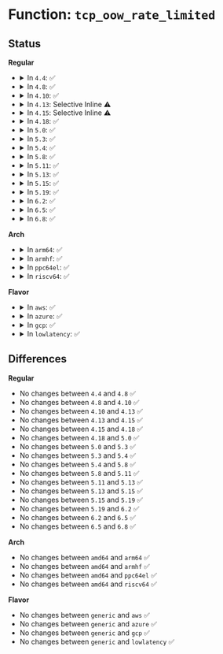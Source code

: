# Function: <code>tcp_oow_rate_limited</code>

## Status
<b>Regular</b>
<ul>
<li>
<details>
<summary>In <code>4.4</code>: ✅</summary>

```c
bool tcp_oow_rate_limited(struct net *net, const struct sk_buff *skb, int mib_idx, u32 *last_oow_ack_time);
```

**Collision:** Unique Global

**Inline:** No

**Transformation:** False

**Instances:**

```
In net/ipv4/tcp_input.c (ffffffff81771f10)
Location: net/ipv4/tcp_input.c:3400
Inline: False
Direct callers:
  - net/ipv4/tcp_input.c:tcp_validate_incoming
  - net/ipv4/tcp_input.c:tcp_validate_incoming
  - net/ipv4/tcp_minisocks.c:tcp_timewait_state_process
  - net/ipv4/tcp_minisocks.c:tcp_timewait_state_process
  - net/ipv4/tcp_minisocks.c:tcp_check_req
```
**Symbols:**

```
ffffffff81771f10-ffffffff81771f76: tcp_oow_rate_limited (STB_GLOBAL)
```
</details>
</li>
<li>
<details>
<summary>In <code>4.8</code>: ✅</summary>

```c
bool tcp_oow_rate_limited(struct net *net, const struct sk_buff *skb, int mib_idx, u32 *last_oow_ack_time);
```

**Collision:** Unique Global

**Inline:** No

**Transformation:** False

**Instances:**

```
In net/ipv4/tcp_input.c (ffffffff817de760)
Location: net/ipv4/tcp_input.c:3450
Inline: False
Direct callers:
  - net/ipv4/tcp_input.c:tcp_validate_incoming
  - net/ipv4/tcp_input.c:tcp_validate_incoming
  - net/ipv4/tcp_minisocks.c:tcp_check_req
  - net/ipv4/tcp_minisocks.c:tcp_check_req
  - net/ipv4/tcp_minisocks.c:tcp_check_req
  - net/ipv4/tcp_minisocks.c:tcp_timewait_state_process
  - net/ipv4/tcp_minisocks.c:tcp_timewait_state_process
```
**Symbols:**

```
ffffffff817de760-ffffffff817de7c6: tcp_oow_rate_limited (STB_GLOBAL)
```
</details>
</li>
<li>
<details>
<summary>In <code>4.10</code>: ✅</summary>

```c
bool tcp_oow_rate_limited(struct net *net, const struct sk_buff *skb, int mib_idx, u32 *last_oow_ack_time);
```

**Collision:** Unique Global

**Inline:** No

**Transformation:** False

**Instances:**

```
In net/ipv4/tcp_input.c (ffffffff8180eb40)
Location: net/ipv4/tcp_input.c:3456
Inline: False
Direct callers:
  - net/ipv4/tcp_input.c:tcp_validate_incoming
  - net/ipv4/tcp_input.c:tcp_validate_incoming
  - net/ipv4/tcp_minisocks.c:tcp_check_req
  - net/ipv4/tcp_minisocks.c:tcp_check_req
  - net/ipv4/tcp_minisocks.c:tcp_check_req
  - net/ipv4/tcp_minisocks.c:tcp_timewait_state_process
  - net/ipv4/tcp_minisocks.c:tcp_timewait_state_process
```
**Symbols:**

```
ffffffff8180eb40-ffffffff8180eba6: tcp_oow_rate_limited (STB_GLOBAL)
```
</details>
</li>
<li>
<details>
<summary>In <code>4.13</code>: Selective Inline ⚠️</summary>

```c
bool tcp_oow_rate_limited(struct net *net, const struct sk_buff *skb, int mib_idx, u32 *last_oow_ack_time);
```

**Collision:** Unique Global

**Inline:** Selective

**Transformation:** False

**Instances:**

```
In net/ipv4/tcp_input.c (ffffffff8182ea20)
Location: net/ipv4/tcp_input.c:3419
Inline: True
Direct callers:
  - net/ipv4/tcp_input.c:tcp_validate_incoming
  - net/ipv4/tcp_input.c:tcp_validate_incoming
  - net/ipv4/tcp_minisocks.c:tcp_check_req
  - net/ipv4/tcp_minisocks.c:tcp_check_req
  - net/ipv4/tcp_minisocks.c:tcp_check_req
  - net/ipv4/tcp_minisocks.c:tcp_timewait_state_process
  - net/ipv4/tcp_minisocks.c:tcp_timewait_state_process
```
**Symbols:**

```
ffffffff8182ea20-ffffffff8182ea86: tcp_oow_rate_limited (STB_GLOBAL)
```
</details>
</li>
<li>
<details>
<summary>In <code>4.15</code>: Selective Inline ⚠️</summary>

```c
bool tcp_oow_rate_limited(struct net *net, const struct sk_buff *skb, int mib_idx, u32 *last_oow_ack_time);
```

**Collision:** Unique Global

**Inline:** Selective

**Transformation:** False

**Instances:**

```
In net/ipv4/tcp_input.c (ffffffff818ad9f0)
Location: net/ipv4/tcp_input.c:3364
Inline: True
Direct callers:
  - net/ipv4/tcp_input.c:tcp_validate_incoming
  - net/ipv4/tcp_input.c:tcp_validate_incoming
  - net/ipv4/tcp_minisocks.c:tcp_check_req
  - net/ipv4/tcp_minisocks.c:tcp_check_req
  - net/ipv4/tcp_minisocks.c:tcp_check_req
  - net/ipv4/tcp_minisocks.c:tcp_timewait_state_process
  - net/ipv4/tcp_minisocks.c:tcp_timewait_state_process
```
**Symbols:**

```
ffffffff818ad9f0-ffffffff818ada57: tcp_oow_rate_limited (STB_GLOBAL)
```
</details>
</li>
<li>
<details>
<summary>In <code>4.18</code>: ✅</summary>

```c
bool tcp_oow_rate_limited(struct net *net, const struct sk_buff *skb, int mib_idx, u32 *last_oow_ack_time);
```

**Collision:** Unique Global

**Inline:** No

**Transformation:** False

**Instances:**

```
In net/ipv4/tcp_input.c (ffffffff81903030)
Location: net/ipv4/tcp_input.c:3422
Inline: False
Direct callers:
  - net/ipv4/tcp_input.c:tcp_validate_incoming
  - net/ipv4/tcp_input.c:tcp_validate_incoming
  - net/ipv4/tcp_minisocks.c:tcp_check_req
  - net/ipv4/tcp_minisocks.c:tcp_check_req
  - net/ipv4/tcp_minisocks.c:tcp_check_req
  - net/ipv4/tcp_minisocks.c:tcp_timewait_state_process
  - net/ipv4/tcp_minisocks.c:tcp_timewait_state_process
```
**Symbols:**

```
ffffffff81903030-ffffffff81903096: tcp_oow_rate_limited (STB_GLOBAL)
```
</details>
</li>
<li>
<details>
<summary>In <code>5.0</code>: ✅</summary>

```c
bool tcp_oow_rate_limited(struct net *net, const struct sk_buff *skb, int mib_idx, u32 *last_oow_ack_time);
```

**Collision:** Unique Global

**Inline:** No

**Transformation:** False

**Instances:**

```
In net/ipv4/tcp_input.c (ffffffff81931180)
Location: net/ipv4/tcp_input.c:3415
Inline: False
Direct callers:
  - net/ipv4/tcp_input.c:tcp_validate_incoming
  - net/ipv4/tcp_input.c:tcp_validate_incoming
  - net/ipv4/tcp_minisocks.c:tcp_check_req
  - net/ipv4/tcp_minisocks.c:tcp_check_req
  - net/ipv4/tcp_minisocks.c:tcp_check_req
  - net/ipv4/tcp_minisocks.c:tcp_timewait_state_process
  - net/ipv4/tcp_minisocks.c:tcp_timewait_state_process
```
**Symbols:**

```
ffffffff81931180-ffffffff819311e6: tcp_oow_rate_limited (STB_GLOBAL)
```
</details>
</li>
<li>
<details>
<summary>In <code>5.3</code>: ✅</summary>

```c
bool tcp_oow_rate_limited(struct net *net, const struct sk_buff *skb, int mib_idx, u32 *last_oow_ack_time);
```

**Collision:** Unique Global

**Inline:** No

**Transformation:** False

**Instances:**

```
In net/ipv4/tcp_input.c (ffffffff81994870)
Location: net/ipv4/tcp_input.c:3435
Inline: False
Direct callers:
  - net/ipv4/tcp_input.c:tcp_validate_incoming
  - net/ipv4/tcp_input.c:tcp_validate_incoming
  - net/ipv4/tcp_minisocks.c:tcp_check_req
  - net/ipv4/tcp_minisocks.c:tcp_check_req
  - net/ipv4/tcp_minisocks.c:tcp_check_req
  - net/ipv4/tcp_minisocks.c:tcp_timewait_state_process
  - net/ipv4/tcp_minisocks.c:tcp_timewait_state_process
```
**Symbols:**

```
ffffffff81994870-ffffffff819948d6: tcp_oow_rate_limited (STB_GLOBAL)
```
</details>
</li>
<li>
<details>
<summary>In <code>5.4</code>: ✅</summary>

```c
bool tcp_oow_rate_limited(struct net *net, const struct sk_buff *skb, int mib_idx, u32 *last_oow_ack_time);
```

**Collision:** Unique Global

**Inline:** No

**Transformation:** False

**Instances:**

```
In net/ipv4/tcp_input.c (ffffffff819cb3c0)
Location: net/ipv4/tcp_input.c:3442
Inline: False
Direct callers:
  - net/ipv4/tcp_input.c:tcp_validate_incoming
  - net/ipv4/tcp_input.c:tcp_validate_incoming
  - net/ipv4/tcp_minisocks.c:tcp_check_req
  - net/ipv4/tcp_minisocks.c:tcp_check_req
  - net/ipv4/tcp_minisocks.c:tcp_check_req
  - net/ipv4/tcp_minisocks.c:tcp_timewait_state_process
  - net/ipv4/tcp_minisocks.c:tcp_timewait_state_process
```
**Symbols:**

```
ffffffff819cb3c0-ffffffff819cb426: tcp_oow_rate_limited (STB_GLOBAL)
```
</details>
</li>
<li>
<details>
<summary>In <code>5.8</code>: ✅</summary>

```c
bool tcp_oow_rate_limited(struct net *net, const struct sk_buff *skb, int mib_idx, u32 *last_oow_ack_time);
```

**Collision:** Unique Global

**Inline:** No

**Transformation:** False

**Instances:**

```
In net/ipv4/tcp_input.c (ffffffff81ab8390)
Location: net/ipv4/tcp_input.c:3426
Inline: False
Direct callers:
  - net/ipv4/tcp_input.c:tcp_validate_incoming
  - net/ipv4/tcp_input.c:tcp_validate_incoming
  - net/ipv4/tcp_minisocks.c:tcp_check_req
  - net/ipv4/tcp_minisocks.c:tcp_check_req
  - net/ipv4/tcp_minisocks.c:tcp_check_req
  - net/ipv4/tcp_minisocks.c:tcp_timewait_state_process
  - net/ipv4/tcp_minisocks.c:tcp_timewait_state_process
```
**Symbols:**

```
ffffffff81ab8390-ffffffff81ab83f6: tcp_oow_rate_limited (STB_GLOBAL)
```
</details>
</li>
<li>
<details>
<summary>In <code>5.11</code>: ✅</summary>

```c
bool tcp_oow_rate_limited(struct net *net, const struct sk_buff *skb, int mib_idx, u32 *last_oow_ack_time);
```

**Collision:** Unique Global

**Inline:** No

**Transformation:** False

**Instances:**

```
In net/ipv4/tcp_input.c (ffffffff81ac3580)
Location: net/ipv4/tcp_input.c:3546
Inline: False
Direct callers:
  - net/ipv4/tcp_input.c:tcp_validate_incoming
  - net/ipv4/tcp_input.c:tcp_validate_incoming
  - net/ipv4/tcp_minisocks.c:tcp_check_req
  - net/ipv4/tcp_minisocks.c:tcp_check_req
  - net/ipv4/tcp_minisocks.c:tcp_check_req
  - net/ipv4/tcp_minisocks.c:tcp_timewait_state_process
  - net/ipv4/tcp_minisocks.c:tcp_timewait_state_process
```
**Symbols:**

```
ffffffff81ac3580-ffffffff81ac35e6: tcp_oow_rate_limited (STB_GLOBAL)
```
</details>
</li>
<li>
<details>
<summary>In <code>5.13</code>: ✅</summary>

```c
bool tcp_oow_rate_limited(struct net *net, const struct sk_buff *skb, int mib_idx, u32 *last_oow_ack_time);
```

**Collision:** Unique Global

**Inline:** No

**Transformation:** False

**Instances:**

```
In net/ipv4/tcp_input.c (ffffffff81aae6b0)
Location: net/ipv4/tcp_input.c:3553
Inline: False
Direct callers:
  - net/ipv4/tcp_input.c:tcp_validate_incoming
  - net/ipv4/tcp_input.c:tcp_validate_incoming
  - net/ipv4/tcp_minisocks.c:tcp_check_req
  - net/ipv4/tcp_minisocks.c:tcp_check_req
  - net/ipv4/tcp_minisocks.c:tcp_check_req
  - net/ipv4/tcp_minisocks.c:tcp_timewait_state_process
  - net/ipv4/tcp_minisocks.c:tcp_timewait_state_process
```
**Symbols:**

```
ffffffff81aae6b0-ffffffff81aae716: tcp_oow_rate_limited (STB_GLOBAL)
```
</details>
</li>
<li>
<details>
<summary>In <code>5.15</code>: ✅</summary>

```c
bool tcp_oow_rate_limited(struct net *net, const struct sk_buff *skb, int mib_idx, u32 *last_oow_ack_time);
```

**Collision:** Unique Global

**Inline:** No

**Transformation:** False

**Instances:**

```
In net/ipv4/tcp_input.c (ffffffff81b6b390)
Location: net/ipv4/tcp_input.c:3587
Inline: False
Direct callers:
  - net/ipv4/tcp_input.c:tcp_validate_incoming
  - net/ipv4/tcp_input.c:tcp_validate_incoming
  - net/ipv4/tcp_minisocks.c:tcp_check_req
  - net/ipv4/tcp_minisocks.c:tcp_check_req
  - net/ipv4/tcp_minisocks.c:tcp_check_req
  - net/ipv4/tcp_minisocks.c:tcp_timewait_state_process
  - net/ipv4/tcp_minisocks.c:tcp_timewait_state_process
```
**Symbols:**

```
ffffffff81b6b390-ffffffff81b6b3f6: tcp_oow_rate_limited (STB_GLOBAL)
```
</details>
</li>
<li>
<details>
<summary>In <code>5.19</code>: ✅</summary>

```c
bool tcp_oow_rate_limited(struct net *net, const struct sk_buff *skb, int mib_idx, u32 *last_oow_ack_time);
```

**Collision:** Unique Global

**Inline:** No

**Transformation:** False

**Instances:**

```
In net/ipv4/tcp_input.c (ffffffff81cfa4b0)
Location: net/ipv4/tcp_input.c:3604
Inline: False
Direct callers:
  - net/ipv4/tcp_input.c:tcp_validate_incoming
  - net/ipv4/tcp_input.c:tcp_validate_incoming
  - net/ipv4/tcp_minisocks.c:tcp_check_req
  - net/ipv4/tcp_minisocks.c:tcp_check_req
  - net/ipv4/tcp_minisocks.c:tcp_check_req
  - net/ipv4/tcp_minisocks.c:tcp_timewait_state_process
  - net/ipv4/tcp_minisocks.c:tcp_timewait_state_process
```
**Symbols:**

```
ffffffff81cfa4b0-ffffffff81cfa52c: tcp_oow_rate_limited (STB_GLOBAL)
```
</details>
</li>
<li>
<details>
<summary>In <code>6.2</code>: ✅</summary>

```c
bool tcp_oow_rate_limited(struct net *net, const struct sk_buff *skb, int mib_idx, u32 *last_oow_ack_time);
```

**Collision:** Unique Global

**Inline:** No

**Transformation:** False

**Instances:**

```
In net/ipv4/tcp_input.c (ffffffff81ebefd0)
Location: net/ipv4/tcp_input.c:3615
Inline: False
Direct callers:
  - net/ipv4/tcp_input.c:tcp_validate_incoming
  - net/ipv4/tcp_input.c:tcp_validate_incoming
  - net/ipv4/tcp_minisocks.c:tcp_check_req
  - net/ipv4/tcp_minisocks.c:tcp_check_req
  - net/ipv4/tcp_minisocks.c:tcp_check_req
  - net/ipv4/tcp_minisocks.c:tcp_timewait_state_process
  - net/ipv4/tcp_minisocks.c:tcp_timewait_state_process
```
**Symbols:**

```
ffffffff81ebefd0-ffffffff81ebf04c: tcp_oow_rate_limited (STB_GLOBAL)
```
</details>
</li>
<li>
<details>
<summary>In <code>6.5</code>: ✅</summary>

```c
bool tcp_oow_rate_limited(struct net *net, const struct sk_buff *skb, int mib_idx, u32 *last_oow_ack_time);
```

**Collision:** Unique Global

**Inline:** No

**Transformation:** False

**Instances:**

```
In net/ipv4/tcp_input.c (ffffffff81f1d460)
Location: net/ipv4/tcp_input.c:3620
Inline: False
Direct callers:
  - net/ipv4/tcp_input.c:tcp_validate_incoming
  - net/ipv4/tcp_input.c:tcp_validate_incoming
  - net/ipv4/tcp_minisocks.c:tcp_check_req
  - net/ipv4/tcp_minisocks.c:tcp_check_req
  - net/ipv4/tcp_minisocks.c:tcp_check_req
  - net/ipv4/tcp_minisocks.c:tcp_timewait_state_process
  - net/ipv4/tcp_minisocks.c:tcp_timewait_state_process
```
**Symbols:**

```
ffffffff81f1d460-ffffffff81f1d503: tcp_oow_rate_limited (STB_GLOBAL)
```
</details>
</li>
<li>
<details>
<summary>In <code>6.8</code>: ✅</summary>

```c
bool tcp_oow_rate_limited(struct net *net, const struct sk_buff *skb, int mib_idx, u32 *last_oow_ack_time);
```

**Collision:** Unique Global

**Inline:** No

**Transformation:** False

**Instances:**

```
In net/ipv4/tcp_input.c (ffffffff81fe1b10)
Location: net/ipv4/tcp_input.c:3694
Inline: False
Direct callers:
  - net/ipv4/tcp_input.c:tcp_validate_incoming
  - net/ipv4/tcp_input.c:tcp_validate_incoming
  - net/ipv4/tcp_minisocks.c:tcp_check_req
  - net/ipv4/tcp_minisocks.c:tcp_check_req
  - net/ipv4/tcp_minisocks.c:tcp_check_req
  - net/ipv4/tcp_minisocks.c:tcp_timewait_state_process
  - net/ipv4/tcp_minisocks.c:tcp_timewait_state_process
```
**Symbols:**

```
ffffffff81fe1b10-ffffffff81fe1bb6: tcp_oow_rate_limited (STB_GLOBAL)
```
</details>
</li>
</ul>
<b>Arch</b>
<ul>
<li>
<details>
<summary>In <code>arm64</code>: ✅</summary>

```c
bool tcp_oow_rate_limited(struct net *net, const struct sk_buff *skb, int mib_idx, u32 *last_oow_ack_time);
```

**Collision:** Unique Global

**Inline:** No

**Transformation:** False

**Instances:**

```
In net/ipv4/tcp_input.c (ffff800010c7df28)
Location: net/ipv4/tcp_input.c:3442
Inline: False
Direct callers:
  - net/ipv4/tcp_input.c:tcp_validate_incoming
  - net/ipv4/tcp_input.c:tcp_validate_incoming
  - net/ipv4/tcp_minisocks.c:tcp_check_req
  - net/ipv4/tcp_minisocks.c:tcp_check_req
  - net/ipv4/tcp_minisocks.c:tcp_check_req
  - net/ipv4/tcp_minisocks.c:tcp_timewait_state_process
  - net/ipv4/tcp_minisocks.c:tcp_timewait_state_process
```
**Symbols:**

```
ffff800010c7df28-ffff800010c7dfdc: tcp_oow_rate_limited (STB_GLOBAL)
```
</details>
</li>
<li>
<details>
<summary>In <code>armhf</code>: ✅</summary>

```c
bool tcp_oow_rate_limited(struct net *net, const struct sk_buff *skb, int mib_idx, u32 *last_oow_ack_time);
```

**Collision:** Unique Global

**Inline:** No

**Transformation:** False

**Instances:**

```
In net/ipv4/tcp_input.c (c0d8cf54)
Location: net/ipv4/tcp_input.c:3442
Inline: False
Direct callers:
  - net/ipv4/tcp_input.c:tcp_validate_incoming
  - net/ipv4/tcp_input.c:tcp_validate_incoming
  - net/ipv4/tcp_minisocks.c:tcp_check_req
  - net/ipv4/tcp_minisocks.c:tcp_check_req
  - net/ipv4/tcp_minisocks.c:tcp_check_req
  - net/ipv4/tcp_minisocks.c:tcp_timewait_state_process
  - net/ipv4/tcp_minisocks.c:tcp_timewait_state_process
```
**Symbols:**

```
c0d8cf54-c0d8cfac: tcp_oow_rate_limited (STB_GLOBAL)
```
</details>
</li>
<li>
<details>
<summary>In <code>ppc64el</code>: ✅</summary>

```c
bool tcp_oow_rate_limited(struct net *net, const struct sk_buff *skb, int mib_idx, u32 *last_oow_ack_time);
```

**Collision:** Unique Global

**Inline:** No

**Transformation:** False

**Instances:**

```
In net/ipv4/tcp_input.c (c000000000d88010)
Location: net/ipv4/tcp_input.c:3442
Inline: False
Direct callers:
  - net/ipv4/tcp_input.c:tcp_validate_incoming
  - net/ipv4/tcp_input.c:tcp_validate_incoming
  - net/ipv4/tcp_minisocks.c:tcp_check_req
  - net/ipv4/tcp_minisocks.c:tcp_check_req
  - net/ipv4/tcp_minisocks.c:tcp_check_req
  - net/ipv4/tcp_minisocks.c:tcp_timewait_state_process
  - net/ipv4/tcp_minisocks.c:tcp_timewait_state_process
```
**Symbols:**

```
c000000000d88010-c000000000d88068: tcp_oow_rate_limited (STB_GLOBAL)
```
</details>
</li>
<li>
<details>
<summary>In <code>riscv64</code>: ✅</summary>

```c
bool tcp_oow_rate_limited(struct net *net, const struct sk_buff *skb, int mib_idx, u32 *last_oow_ack_time);
```

**Collision:** Unique Global

**Inline:** No

**Transformation:** False

**Instances:**

```
In net/ipv4/tcp_input.c (ffffffe0007e03d4)
Location: net/ipv4/tcp_input.c:3442
Inline: False
Direct callers:
  - net/ipv4/tcp_input.c:tcp_validate_incoming
  - net/ipv4/tcp_input.c:tcp_validate_incoming
  - net/ipv4/tcp_minisocks.c:tcp_check_req
  - net/ipv4/tcp_minisocks.c:tcp_check_req
  - net/ipv4/tcp_minisocks.c:tcp_check_req
  - net/ipv4/tcp_minisocks.c:tcp_timewait_state_process
  - net/ipv4/tcp_minisocks.c:tcp_timewait_state_process
```
**Symbols:**

```
ffffffe0007e03d4-ffffffe0007e0430: tcp_oow_rate_limited (STB_GLOBAL)
```
</details>
</li>
</ul>
<b>Flavor</b>
<ul>
<li>
<details>
<summary>In <code>aws</code>: ✅</summary>

```c
bool tcp_oow_rate_limited(struct net *net, const struct sk_buff *skb, int mib_idx, u32 *last_oow_ack_time);
```

**Collision:** Unique Global

**Inline:** No

**Transformation:** False

**Instances:**

```
In net/ipv4/tcp_input.c (ffffffff8196b230)
Location: net/ipv4/tcp_input.c:3442
Inline: False
Direct callers:
  - net/ipv4/tcp_input.c:tcp_validate_incoming
  - net/ipv4/tcp_input.c:tcp_validate_incoming
  - net/ipv4/tcp_minisocks.c:tcp_check_req
  - net/ipv4/tcp_minisocks.c:tcp_check_req
  - net/ipv4/tcp_minisocks.c:tcp_check_req
  - net/ipv4/tcp_minisocks.c:tcp_timewait_state_process
  - net/ipv4/tcp_minisocks.c:tcp_timewait_state_process
```
**Symbols:**

```
ffffffff8196b230-ffffffff8196b296: tcp_oow_rate_limited (STB_GLOBAL)
```
</details>
</li>
<li>
<details>
<summary>In <code>azure</code>: ✅</summary>

```c
bool tcp_oow_rate_limited(struct net *net, const struct sk_buff *skb, int mib_idx, u32 *last_oow_ack_time);
```

**Collision:** Unique Global

**Inline:** No

**Transformation:** False

**Instances:**

```
In net/ipv4/tcp_input.c (ffffffff81924d20)
Location: net/ipv4/tcp_input.c:3442
Inline: False
Direct callers:
  - net/ipv4/tcp_input.c:tcp_validate_incoming
  - net/ipv4/tcp_input.c:tcp_validate_incoming
  - net/ipv4/tcp_minisocks.c:tcp_check_req
  - net/ipv4/tcp_minisocks.c:tcp_check_req
  - net/ipv4/tcp_minisocks.c:tcp_check_req
  - net/ipv4/tcp_minisocks.c:tcp_timewait_state_process
  - net/ipv4/tcp_minisocks.c:tcp_timewait_state_process
```
**Symbols:**

```
ffffffff81924d20-ffffffff81924d86: tcp_oow_rate_limited (STB_GLOBAL)
```
</details>
</li>
<li>
<details>
<summary>In <code>gcp</code>: ✅</summary>

```c
bool tcp_oow_rate_limited(struct net *net, const struct sk_buff *skb, int mib_idx, u32 *last_oow_ack_time);
```

**Collision:** Unique Global

**Inline:** No

**Transformation:** False

**Instances:**

```
In net/ipv4/tcp_input.c (ffffffff819d5a00)
Location: net/ipv4/tcp_input.c:3442
Inline: False
Direct callers:
  - net/ipv4/tcp_input.c:tcp_validate_incoming
  - net/ipv4/tcp_input.c:tcp_validate_incoming
  - net/ipv4/tcp_minisocks.c:tcp_check_req
  - net/ipv4/tcp_minisocks.c:tcp_check_req
  - net/ipv4/tcp_minisocks.c:tcp_check_req
  - net/ipv4/tcp_minisocks.c:tcp_timewait_state_process
  - net/ipv4/tcp_minisocks.c:tcp_timewait_state_process
```
**Symbols:**

```
ffffffff819d5a00-ffffffff819d5a66: tcp_oow_rate_limited (STB_GLOBAL)
```
</details>
</li>
<li>
<details>
<summary>In <code>lowlatency</code>: ✅</summary>

```c
bool tcp_oow_rate_limited(struct net *net, const struct sk_buff *skb, int mib_idx, u32 *last_oow_ack_time);
```

**Collision:** Unique Global

**Inline:** No

**Transformation:** False

**Instances:**

```
In net/ipv4/tcp_input.c (ffffffff819df5e0)
Location: net/ipv4/tcp_input.c:3442
Inline: False
Direct callers:
  - net/ipv4/tcp_input.c:tcp_validate_incoming
  - net/ipv4/tcp_input.c:tcp_validate_incoming
  - net/ipv4/tcp_minisocks.c:tcp_check_req
  - net/ipv4/tcp_minisocks.c:tcp_check_req
  - net/ipv4/tcp_minisocks.c:tcp_check_req
  - net/ipv4/tcp_minisocks.c:tcp_timewait_state_process
  - net/ipv4/tcp_minisocks.c:tcp_timewait_state_process
```
**Symbols:**

```
ffffffff819df5e0-ffffffff819df646: tcp_oow_rate_limited (STB_GLOBAL)
```
</details>
</li>
</ul>

## Differences
<b>Regular</b>
<ul>
<li>
No changes between <code>4.4</code> and <code>4.8</code> ✅
</li>
<li>
No changes between <code>4.8</code> and <code>4.10</code> ✅
</li>
<li>
No changes between <code>4.10</code> and <code>4.13</code> ✅
</li>
<li>
No changes between <code>4.13</code> and <code>4.15</code> ✅
</li>
<li>
No changes between <code>4.15</code> and <code>4.18</code> ✅
</li>
<li>
No changes between <code>4.18</code> and <code>5.0</code> ✅
</li>
<li>
No changes between <code>5.0</code> and <code>5.3</code> ✅
</li>
<li>
No changes between <code>5.3</code> and <code>5.4</code> ✅
</li>
<li>
No changes between <code>5.4</code> and <code>5.8</code> ✅
</li>
<li>
No changes between <code>5.8</code> and <code>5.11</code> ✅
</li>
<li>
No changes between <code>5.11</code> and <code>5.13</code> ✅
</li>
<li>
No changes between <code>5.13</code> and <code>5.15</code> ✅
</li>
<li>
No changes between <code>5.15</code> and <code>5.19</code> ✅
</li>
<li>
No changes between <code>5.19</code> and <code>6.2</code> ✅
</li>
<li>
No changes between <code>6.2</code> and <code>6.5</code> ✅
</li>
<li>
No changes between <code>6.5</code> and <code>6.8</code> ✅
</li>
</ul>
<b>Arch</b>
<ul>
<li>
No changes between <code>amd64</code> and <code>arm64</code> ✅
</li>
<li>
No changes between <code>amd64</code> and <code>armhf</code> ✅
</li>
<li>
No changes between <code>amd64</code> and <code>ppc64el</code> ✅
</li>
<li>
No changes between <code>amd64</code> and <code>riscv64</code> ✅
</li>
</ul>
<b>Flavor</b>
<ul>
<li>
No changes between <code>generic</code> and <code>aws</code> ✅
</li>
<li>
No changes between <code>generic</code> and <code>azure</code> ✅
</li>
<li>
No changes between <code>generic</code> and <code>gcp</code> ✅
</li>
<li>
No changes between <code>generic</code> and <code>lowlatency</code> ✅
</li>
</ul>

